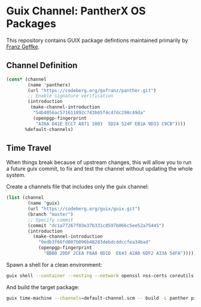 # Guix Channel: PantherX OS Packages

This repository contains GUIX package defintions maintained primarily by [Franz Geffke](https://gofranz.com).

## Channel Definition

```scheme
(cons* (channel
        (name 'pantherx)
        (url "https://codeberg.org/gofranz/panther.git")
        ;; Enable signature verification
        (introduction
         (make-channel-introduction
          "54b4056ac571611892c743b65f4c47dc298c49da"
          (openpgp-fingerprint
           "A36A D41E ECC7 A871 1003  5D24 524F EB1A 9D33 C9CB"))))
       %default-channels)
```

## Time Travel

When things break because of upstream changes, this will allow you to run a future guix commit, to fix and test the channel without updating the whole system.

Create a channels file that includes only the guix channel:

```scheme
(list (channel
        (name 'guix)
        (url "https://codeberg.org/guix/guix.git")
        (branch "master")
        ;; Specify commit
        (commit "dc1a77267f03e37b331c8597b066c5ee52a75445")
        (introduction
          (make-channel-introduction
            "9edb3f66fd807b096b48283debdcddccfea34bad"
            (openpgp-fingerprint
              "BBB0 2DDF 2CEA F6A8 0D1D  E643 A2A0 6DF2 A33A 54FA")))))
```

Spawn a shell for a clean environment:

```bash
guix shell --container --nesting --network openssl nss-certs coreutils guix
```

And build the target package:

```bash
guix time-machine --channels=default-channel.scm -- build -L panther pimsync
```